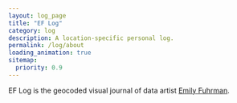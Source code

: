 ```yaml
---
layout: log_page
title: "EF Log"
category: log
description: A location-specific personal log.
permalink: /log/about
loading_animation: true
sitemap:
  priority: 0.9
---
```

EF Log is the geocoded visual journal of data artist <a href='/' target='_blank'>Emily Fuhrman</a>.